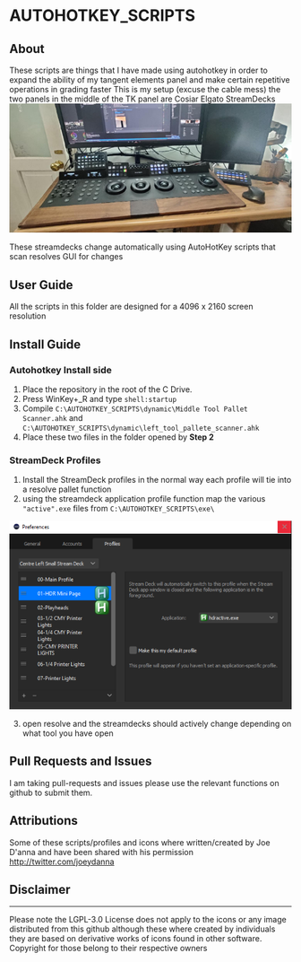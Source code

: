 # AUTOHOTKEY_SCRIPTS
## About
These scripts are things that I have made using autohotkey in order to expand the ability of my tangent elements panel and make certain repetitive operations in grading faster This is my setup (excuse the cable mess) the two panels in the middle of the TK panel are Cosiar Elgato StreamDecks 
![](https://github.com/Johnr24/AUTOHOTKEY_SCRIPTS/blob/master/src/readme_02.jpg?raw=true)

These streamdecks change automatically using AutoHotKey scripts that scan resolves GUI for changes

## User Guide
All the scripts in this folder are designed for a 4096 x 2160 screen resolution

## Install Guide
### Autohotkey Install side
1. Place the repository in the root of the C Drive.
2. Press WinKey+_R and type `shell:startup`
3. Compile `C:\AUTOHOTKEY_SCRIPTS\dynamic\Middle Tool Pallet Scanner.ahk` and `C:\AUTOHOTKEY_SCRIPTS\dynamic\left_tool_pallete_scanner.ahk`
4. Place these two files in the folder opened by **Step 2**

### StreamDeck Profiles
1. Install the StreamDeck profiles in the normal way each profile will tie into a resolve pallet function 
2. using the streamdeck application profile function map the various `"active".exe` files from `C:\AUTOHOTKEY_SCRIPTS\exe\`
   
![](https://github.com/Johnr24/AUTOHOTKEY_SCRIPTS/blob/master/src/streamdeck_profileimg_01.png?raw=true)

3. open resolve and the streamdecks should actively change depending on what tool you have open
   


## Pull Requests and Issues
I am taking pull-requests and issues please use the relevant functions on github to submit them. 

## Attributions
Some of these scripts/profiles and icons where written/created by Joe D'anna and have been shared with his permission http://twitter.com/joeydanna

## Disclaimer
---
Please note the LGPL-3.0 License does not apply to the icons or any image distributed from this github although these where created by individuals they are based on derivative works of icons found in other software. Copyright for those belong to their respective owners

